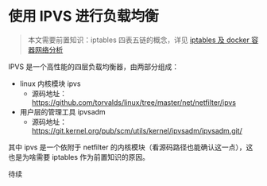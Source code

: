 # 使用 IPVS 进行负载均衡

>本文需要前置知识：iptables 四表五链的概念，详见 [iptables 及 docker 容器网络分析](https://ryan4yin.space/posts/iptables-and-container-networks/)

IPVS 是一个高性能的四层负载均衡器，由两部分组成：

- linux 内核模块 ipvs
  - 源码地址：https://github.com/torvalds/linux/tree/master/net/netfilter/ipvs
- 用户层的管理工具 ipvsadm
  - 源码地址：https://git.kernel.org/pub/scm/utils/kernel/ipvsadm/ipvsadm.git/

其中 ipvs 是一个依附于 netfilter 的内核模块（看源码路径也能确认这一点），这也是为啥需要 iptables 作为前置知识的原因。


待续

